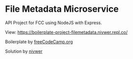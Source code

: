 # File Metadata Microservice

API Project for FCC using NodeJS with Express.

View: <a href="https://boilerplate-project-filemetadata.nivwer.repl.co/">https://boilerplate-project-filemetadata.nivwer.repl.co/</a>


<p>Boilerplate by  <a href="https://www.freecodecamp.org/">freeCodeCamp.org</a></p>
<p>Solution by <a href="https://github.com/nivwer">nivwer</a></p>